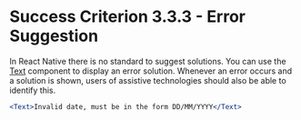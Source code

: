 # Success Criterion 3.3.3 - Error Suggestion

In React Native there is no standard to suggest solutions. You can use the [Text](https://reactnative.dev/docs/text) component to display an error solution. Whenever an error occurs and a solution is shown, users of assistive technologies should also be able to identify this.

```jsx
<Text>Invalid date, must be in the form DD/MM/YYYY</Text>
```